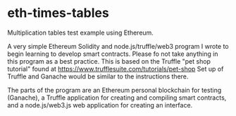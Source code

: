 # eth-times-tables
Multiplication tables test example using Ethereum.

A very simple Ethereum Solidity and node.js/truffle/web3 program I wrote to begin learning to develop smart contracts.  Please fo not take anything in this program as a best practice.  This is based on the Truffle "pet shop tutorial" found at https://www.trufflesuite.com/tutorials/pet-shop  Set up of Truffle and Ganache would be similar to the instructions there.

The parts of the program are an Ethereum personal blockchain for testing (Ganache), a Truffle application for creating and compiling smart contracts, and a node.js/web3.js web application for creating an interface.

